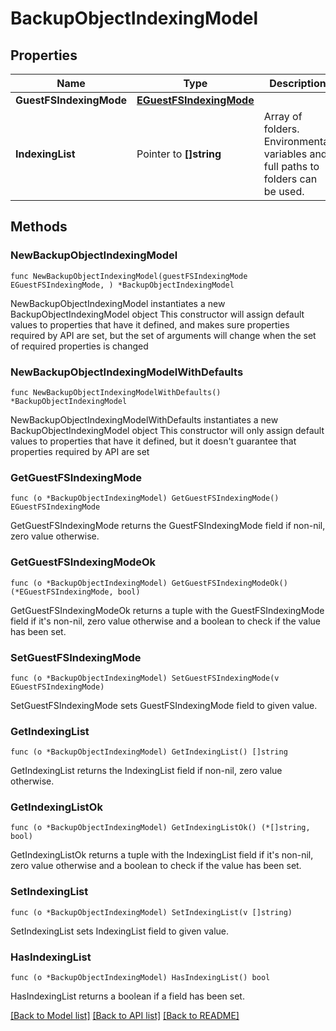 # BackupObjectIndexingModel

## Properties

Name | Type | Description | Notes
------------ | ------------- | ------------- | -------------
**GuestFSIndexingMode** | [**EGuestFSIndexingMode**](EGuestFSIndexingMode.md) |  | 
**IndexingList** | Pointer to **[]string** | Array of folders. Environmental variables and full paths to folders can be used. | [optional] 

## Methods

### NewBackupObjectIndexingModel

`func NewBackupObjectIndexingModel(guestFSIndexingMode EGuestFSIndexingMode, ) *BackupObjectIndexingModel`

NewBackupObjectIndexingModel instantiates a new BackupObjectIndexingModel object
This constructor will assign default values to properties that have it defined,
and makes sure properties required by API are set, but the set of arguments
will change when the set of required properties is changed

### NewBackupObjectIndexingModelWithDefaults

`func NewBackupObjectIndexingModelWithDefaults() *BackupObjectIndexingModel`

NewBackupObjectIndexingModelWithDefaults instantiates a new BackupObjectIndexingModel object
This constructor will only assign default values to properties that have it defined,
but it doesn't guarantee that properties required by API are set

### GetGuestFSIndexingMode

`func (o *BackupObjectIndexingModel) GetGuestFSIndexingMode() EGuestFSIndexingMode`

GetGuestFSIndexingMode returns the GuestFSIndexingMode field if non-nil, zero value otherwise.

### GetGuestFSIndexingModeOk

`func (o *BackupObjectIndexingModel) GetGuestFSIndexingModeOk() (*EGuestFSIndexingMode, bool)`

GetGuestFSIndexingModeOk returns a tuple with the GuestFSIndexingMode field if it's non-nil, zero value otherwise
and a boolean to check if the value has been set.

### SetGuestFSIndexingMode

`func (o *BackupObjectIndexingModel) SetGuestFSIndexingMode(v EGuestFSIndexingMode)`

SetGuestFSIndexingMode sets GuestFSIndexingMode field to given value.


### GetIndexingList

`func (o *BackupObjectIndexingModel) GetIndexingList() []string`

GetIndexingList returns the IndexingList field if non-nil, zero value otherwise.

### GetIndexingListOk

`func (o *BackupObjectIndexingModel) GetIndexingListOk() (*[]string, bool)`

GetIndexingListOk returns a tuple with the IndexingList field if it's non-nil, zero value otherwise
and a boolean to check if the value has been set.

### SetIndexingList

`func (o *BackupObjectIndexingModel) SetIndexingList(v []string)`

SetIndexingList sets IndexingList field to given value.

### HasIndexingList

`func (o *BackupObjectIndexingModel) HasIndexingList() bool`

HasIndexingList returns a boolean if a field has been set.


[[Back to Model list]](../README.md#documentation-for-models) [[Back to API list]](../README.md#documentation-for-api-endpoints) [[Back to README]](../README.md)


